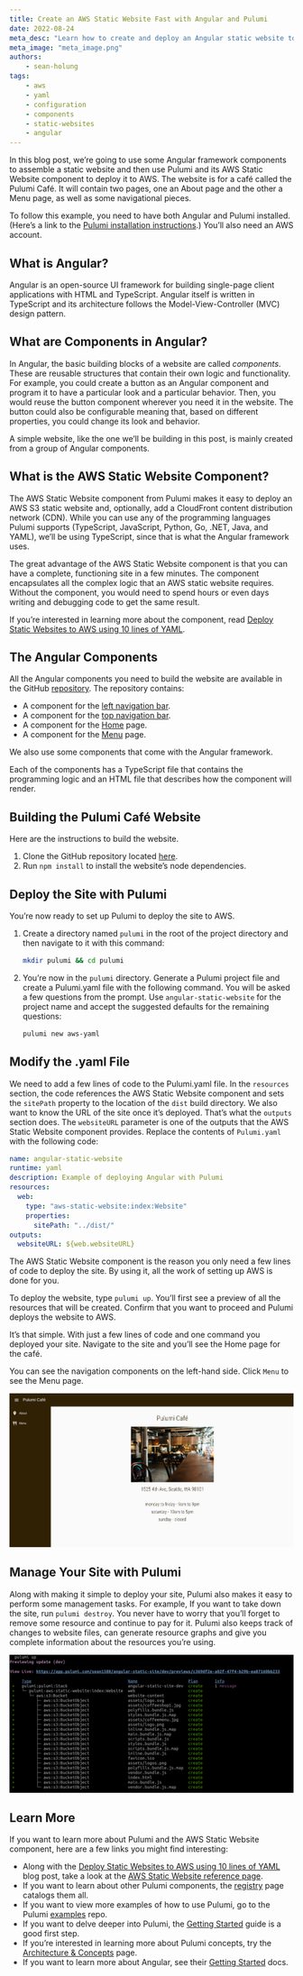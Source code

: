 ```yaml
---
title: Create an AWS Static Website Fast with Angular and Pulumi
date: 2022-08-24
meta_desc: "Learn how to create and deploy an Angular static website to AWS using the static website component."
meta_image: "meta_image.png"
authors:
    - sean-holung
tags:
    - aws
    - yaml
    - configuration
    - components
    - static-websites
    - angular
---
```


In this blog post, we’re going to use some Angular framework components to assemble a static website and then use Pulumi and its AWS Static Website component to deploy it to AWS. The website is for a café called the Pulumi Café. It will contain two pages, one an About page and the other a Menu page, as well as some navigational pieces.

To follow this example, you need to have both Angular and Pulumi installed. (Here’s a link to the [Pulumi installation instructions](/docs/get-started/aws/begin).) You’ll also need an AWS account.

## What is Angular?

Angular is an open-source UI framework for building single-page client applications with HTML and TypeScript. Angular itself is written in TypeScript and its architecture follows the Model-View-Controller (MVC) design pattern.

## What are Components in Angular?

In Angular, the basic building blocks of a website are called _components_. These are reusable structures that contain their own logic and functionality. For example, you could create a button as an Angular component and program it to have a particular look and a particular behavior. Then, you would reuse the button component wherever you need it in the website. The button could also be configurable meaning that, based on different properties, you could change its look and behavior.

A simple website, like the one we’ll be building in this post, is mainly created from a group of Angular components.

## What is the AWS Static Website Component?

The AWS Static Website component from Pulumi makes it easy to deploy an AWS S3 static website and, optionally, add a CloudFront content distribution network (CDN). While you can use any of the programming languages Pulumi supports (TypeScript, JavaScript, Python, Go, .NET, Java, and YAML), we’ll be using TypeScript, since that is what the Angular framework uses.

The great advantage of the AWS Static Website component is that you can have a complete, functioning site in a few minutes. The component encapsulates all the complex logic that an AWS static website requires. Without the component, you would need to spend hours or even days writing and debugging code to get the same result.

If you’re interested in learning more about the component, read [Deploy Static Websites to AWS using 10 lines of YAML](/blog/deploy-aws-static-website-with-yaml).

## The Angular Components

All the Angular components you need to build the website are available in the GitHub [repository](https://github.com/sean1588/angular-static-site-pulumi). The repository contains:

* A component for the [left navigation bar](https://github.com/sean1588/angular-static-site-pulumi/tree/main/src/app/components/shared/leftnav).
* A component for the [top navigation bar](https://github.com/sean1588/angular-static-site-pulumi/tree/main/src/app/components/shared/topnav).
* A component for the [Home](https://github.com/sean1588/angular-static-site-pulumi/tree/main/src/app/components/home) page.
* A component for the [Menu](https://github.com/sean1588/angular-static-site-pulumi/tree/main/src/app/components/menu) page.

We also use some components that come with the Angular framework.

Each of the components has a TypeScript file that contains the programming logic and an HTML file that describes how the component will render.

## Building the Pulumi Café Website

Here are the instructions to build the website.

1. Clone the GitHub repository located [here](https://github.com/sean1588/angular-static-site-pulumi).
1. Run `npm install` to install the website’s node dependencies.

## Deploy the Site with Pulumi

You’re now ready to set up Pulumi to deploy the site to AWS.

1. Create a directory named `pulumi` in the root of the project directory and then navigate to it with this command:

    ```bash
    mkdir pulumi && cd pulumi

    ```

1. You’re now in the `pulumi` directory. Generate a Pulumi project file and create a Pulumi.yaml file with the following command. You will be asked a few questions from the prompt. Use `angular-static-website` for the project name and accept the suggested defaults for the remaining questions:

    ```bash
    pulumi new aws-yaml
    ```

## Modify the .yaml File

We need to add a few lines of code to the Pulumi.yaml file. In the `resources` section, the code references the AWS Static Website component and sets the `sitePath` property to the location of the `dist` build directory. We also want to know the URL of the site once it’s deployed. That’s what the `outputs` section  does. The `websiteURL` parameter is one of the outputs that the AWS Static Website component provides. Replace the contents of `Pulumi.yaml` with the following code:

```yaml
name: angular-static-website
runtime: yaml
description: Example of deploying Angular with Pulumi
resources:
  web:
    type: "aws-static-website:index:Website"
    properties:
      sitePath: "../dist/"
outputs:
  websiteURL: ${web.websiteURL}
```

The AWS Static Website component is the reason you only need a few lines of code to deploy the site. By using it, all the work of setting up AWS is done for you.

To deploy the website, type `pulumi up`. You’ll first see a preview of all the resources that will be created. Confirm that you want to proceed and Pulumi deploys the website to AWS.

It’s that simple. With just a few lines of code and one command you deployed your site. Navigate to the site and you’ll see the Home page for the café.

You can see the navigation components on the left-hand side. Click `Menu` to see the Menu page.

![pulumi cafe home page](pulumi-cafe-home.png)

## Manage Your Site with Pulumi

Along with making it simple to deploy your site, Pulumi also makes it easy to perform some management tasks. For example, If you want to take down the site, run `pulumi destroy`. You never have to worry that you’ll forget to remove some resource and continue to pay for it. Pulumi also keeps track of changes to website files, can generate resource graphs and give you complete information about the resources you’re using.

![pulumi cli output](pulumi-cli.png)

## Learn More

If you want to learn more about Pulumi and the AWS Static Website component, here are a few links you might find interesting:

* Along with the [Deploy Static Websites to AWS using 10 lines of YAML](/blog/deploy-aws-static-website-with-yaml) blog post, take a look at the [AWS Static Website reference page](/registry/packages/aws-static-website).
* If you want to learn about other Pulumi components, the [registry](/registry) page catalogs them all.
* If you want to view more examples of how to use Pulumi, go to the Pulumi [examples](https://github.com/pulumi/examples) repo.
* If you want to delve deeper into Pulumi, the [Getting Started](/docs/get-started) guide is a good first step.
* If you’re interested in learning more about Pulumi concepts, try the [Architecture & Concepts](/docs/intro/concepts) page.
* If you want to learn more about Angular, see their [Getting Started](https://angular.io/start) docs.
